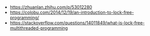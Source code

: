 - <https://zhuanlan.zhihu.com/p/53012280>
- <https://colobu.com/2014/12/19/an-introduction-to-lock-free-programming/>
- <https://stackoverflow.com/questions/14011849/what-is-lock-free-multithreaded-programming>
